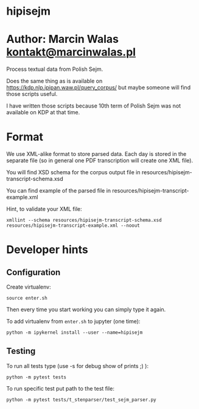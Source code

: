 # hipisejm
# Author: Marcin Walas <kontakt@marcinwalas.pl>

Process textual data from Polish Sejm.

Does the same thing as is available on https://kdp.nlp.ipipan.waw.pl/query_corpus/
but maybe someone will find those scripts useful.

I have written those scripts because 10th term of Polish Sejm was not available on KDP at that time.

Format
======

We use XML-alike format to store parsed data.
Each day is stored in the separate file (so in general one PDF transcription will create one XML file).

You will find XSD schema for the corpus output file in resources/hipisejm-transcript-schema.xsd

You can find example of the parsed file in resources/hipisejm-transcript-example.xml

Hint, to validate your XML file:

    xmllint --schema resources/hipisejm-transcript-schema.xsd resources/hipisejm-transcript-example.xml --noout

Developer hints
===============

Configuration
-------------

Create virtualenv:

    source enter.sh

Then every time you start working you can simply type it again.

To add virtualenv from `enter.sh` to jupyter (one time):

    python -m ipykernel install --user --name=hipisejm

Testing
-------

To run all tests type (use -s for debug show of prints ;) ):

    python -m pytest tests

To run specific test put path to the test file:

    python -m pytest tests/t_stenparser/test_sejm_parser.py
